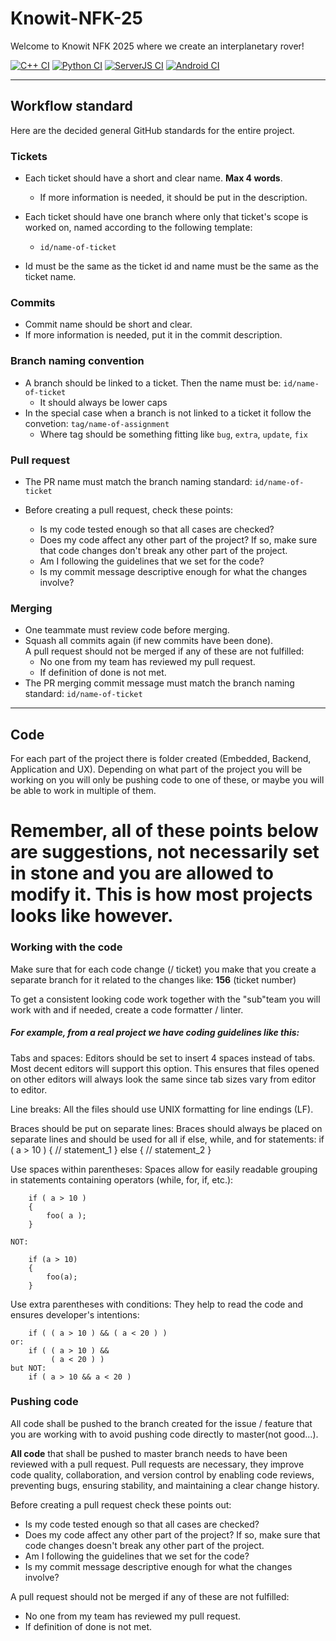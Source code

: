 # Knowit-NFK-25
Welcome to Knowit NFK 2025 where we create an interplanetary rover!

[![C++ CI](https://github.com/ctaqvist/Knowit-NFK-25/actions/workflows/cpp-ci.yml/badge.svg)](https://github.com/ctaqvist/Knowit-NFK-25/actions/workflows/cpp-ci.yml)
[![Python CI](https://github.com/ctaqvist/Knowit-NFK-25/actions/workflows/python-ci.yml/badge.svg)](https://github.com/ctaqvist/Knowit-NFK-25/actions/workflows/python-ci.yml)
[![ServerJS CI](https://github.com/ctaqvist/Knowit-NFK-25/actions/workflows/serverjs-ci.yml/badge.svg)](https://github.com/ctaqvist/Knowit-NFK-25/actions/workflows/serverjs-ci.yml)
[![Android CI](https://github.com/ctaqvist/Knowit-NFK-25/actions/workflows/android-ci.yml/badge.svg)](https://github.com/ctaqvist/Knowit-NFK-25/actions/workflows/android-ci.yml)

___  
## Workflow standard

Here are the decided general GitHub standards for the entire project.

### Tickets

- Each ticket should have a short and clear name. **Max 4 words**.  
    - If more information is needed, it should be put in the description.

- Each ticket should have one branch where only that ticket's scope is worked on, named according to the following template:  
	- `id/name-of-ticket`
- Id must be the same as the ticket id and name must be the same as the ticket name.

### Commits

- Commit name should be short and clear.  
- If more information is needed, put it in the commit description.

### Branch naming convention
 - A branch should be linked to a ticket. Then the name must be: `id/name-of-ticket`
	- It should always be lower caps
 - In the special case when a branch is not linked to a ticket it follow the convetion: `tag/name-of-assignment`
	- Where tag should be something fitting like `bug`, `extra`, `update`, `fix` 

### Pull request
- The PR name must match the branch naming standard: `id/name-of-ticket`

- Before creating a pull request, check these points:  
	- Is my code tested enough so that all cases are checked?  
	- Does my code affect any other part of the project? If so, make sure that code changes don't break any other part of the project.  
	- Am I following the guidelines that we set for the code?  
	- Is my commit message descriptive enough for what the changes involve?

### Merging

- One teammate must review code before merging.  
- Squash all commits again (if new commits have been done).  
A pull request should not be merged if any of these are not fulfilled:  
	- No one from my team has reviewed my pull request.  
	- If definition of done is not met.
- The PR merging commit message must match the branch naming standard: `id/name-of-ticket`
___

## Code
For each part of the project there is folder created (Embedded, Backend, Application and UX). Depending on what part of the project you will be working on you will only be pushing code to one of these, or maybe you will be able to work in multiple of them.

# Remember, all of these points below are suggestions, not necessarily set in stone and you are allowed to modify it. This is how most projects looks like however. 
### Working with the code
Make sure that for each code change (/ ticket) you make that you create a separate branch for it related to the changes like: **156** (ticket number)

To get a consistent looking code work together with the "sub"team you will work with and if needed, create a code formatter / linter.
##### For example, from a real project we have coding guidelines like this:
Tabs and spaces:
	Editors should be set to insert 4 spaces instead of tabs. Most decent editors will support this option. This ensures that files opened on other editors will always look the same since tab sizes vary from editor to editor.

Line breaks:
	All the files should use UNIX formatting for line endings (LF).

Braces should be put on separate lines:
	Braces should always be placed on separate lines and should be used for all if else, while, and for statements:
		if ( a > 10 )
		{
		    // statement_1
		}
		else
		{
		    // statement_2
		}

Use spaces within parentheses:
	Spaces allow for easily readable grouping in statements containing operators (while, for, if, etc.):
	
		if ( a > 10 )
		{
		    foo( a );
		}

	NOT:

		if (a > 10)
		{
		    foo(a);
		}

Use extra parentheses with conditions:
	They help to read the code and ensures developer's intentions:
		
		if ( ( a > 10 ) && ( a < 20 ) )
	or:
		if ( ( a > 10 ) &&
	       	 ( a < 20 ) )
	but NOT:
		if ( a > 10 && a < 20 )

### Pushing code
All code shall be pushed to the branch created for the issue / feature that you are working with to avoid pushing code directly to master(not good...). 

**All code** that shall be pushed to master branch needs to have been reviewed with a pull request. Pull requests are necessary, they improve code quality, collaboration, and version control by enabling code reviews, preventing bugs, ensuring stability, and maintaining a clear change history.

Before creating a pull request check these points out:
* Is my code tested enough so that all cases are checked?
* Does my code affect any other part of the project? If so, make sure that code changes doesn't break any other part of the project.
* Am I following the guidelines that we set for the code?
* Is my commit message descriptive enough for what the changes involve?
  
A pull request should not be merged if any of these are not fulfilled:
* No one from my team has reviewed my pull request.
* If definition of done is not met.

